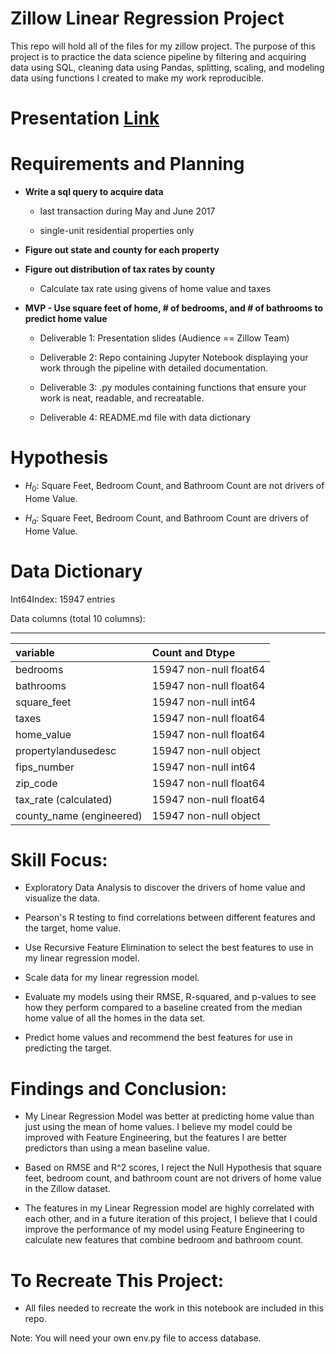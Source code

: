 # Zillow Linear Regression Project

This repo will hold all of the files for my zillow project. The purpose of this project is to practice the data science pipeline by filtering and acquiring data using SQL, cleaning data using Pandas, splitting, scaling, and modeling data using functions I created to make my work reproducible. 

# Presentation [Link](Vhttps://docs.google.com/presentation/d/10Lq_R0PpSmsHcDTRgRzkBUDK5FHhj5IgdvqI4DcOY8A/edit?usp=sharing)

# Requirements and Planning

- **Write a sql query to acquire data**

    - last transaction during May and June 2017
    
    - single-unit residential properties only
    

- **Figure out state and county for each property**


- **Figure out distribution of tax rates by county**

    - Calculate tax rate using givens of home value and taxes
    
    
- **MVP - Use square feet of home, # of bedrooms, and # of bathrooms to predict home value**

    - Deliverable 1: Presentation slides (Audience == Zillow Team)
    
    - Deliverable 2: Repo containing Jupyter Notebook displaying your work through the pipeline with detailed documentation.
    
    - Deliverable 3: .py modules containing functions that ensure your work is neat, readable, and recreatable.
    
    - Deliverable 4: README.md file with data dictionary

# Hypothesis 
    
- $H_0$: Square Feet, Bedroom Count, and Bathroom Count are not drivers of Home Value.

- $H_a$: Square Feet, Bedroom Count, and Bathroom Count are drivers of Home Value.

# Data Dictionary

Int64Index: 15947 entries

Data columns (total 10 columns):
____
| variable  |     Count and Dtype    |
|:----------|:-----------------------|
|bedrooms    |15947 non-null float64 |
|bathrooms   |15947 non-null float64 |
|square_feet | 15947 non-null int64 |
|taxes       |15947 non-null float64 |
|home_value   | 15947 non-null float64|
|propertylandusedesc  | 15947 non-null object|
|fips_number   |  15947 non-null int64 |
|zip_code      |  15947 non-null float64 |
|tax_rate (calculated) | 15947 non-null float64 |
|county_name  (engineered) | 15947 non-null object|

# Skill Focus:

- Exploratory Data Analysis to discover the drivers of home value and visualize the data.

- Pearson's R testing to find correlations between different features and the target, home value.

- Use Recursive Feature Elimination to select the best features to use in my linear regression model.

- Scale data for my linear regression model.

- Evaluate my models using their RMSE, R-squared, and p-values to see how they perform compared to a baseline created from the median home value of all the homes in the data set.

- Predict home values and recommend the best features for use in predicting the target.

# Findings and Conclusion:

- My Linear Regression Model was better at predicting home value than just using the mean of home values. I believe my model could be improved with Feature Engineering, but the features I are better predictors than using a mean baseline value.

- Based on RMSE and R^2 scores, I reject the Null Hypothesis that square feet, bedroom count, and bathroom count are not drivers of home value in the Zillow dataset.

- The features in my Linear Regression model are highly correlated with each other, and in a future iteration of this project, I believe that I could improve the performance of my model using Feature Engineering to calculate new features that combine bedroom and bathroom count.

# To Recreate This Project:

- All files needed to recreate the work in this notebook are included in this repo.

Note: You will need your own env.py file to access database.
